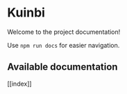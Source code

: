# Kuinbi

Welcome to the project documentation!

Use `npm run docs` for easier navigation.

## Available documentation

[[index]]
